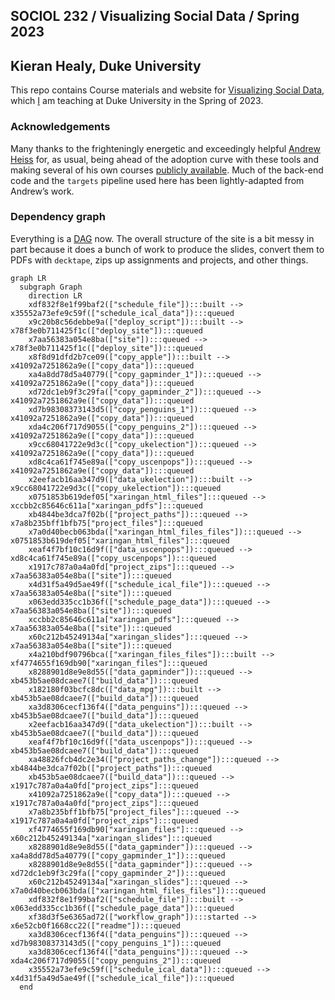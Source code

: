 
<!-- README.md is generated from README.Rmd. Please edit that file -->

## SOCIOL 232 / Visualizing Social Data / Spring 2023

## Kieran Healy, Duke University

This repo contains Course materials and website for [Visualizing Social
Data](https://visualizingsociety.com), which
[I](https://kieranhealy.org/about) am teaching at Duke University in the
Spring of 2023.

### Acknowledgements

Many thanks to the frighteningly energetic and exceedingly helpful
[Andrew Heiss](https://www.andrewheiss.com) for, as usual, being ahead
of the adoption curve with these tools and making several of his own
courses [publicly available](https://www.andrewheiss.com/teaching/).
Much of the back-end code and the `targets` pipeline used here has been
lightly-adapted from Andrew’s work.

### Dependency graph

Everything is a
[DAG](https://en.wikipedia.org/wiki/Directed_acyclic_graph) now. The
overall structure of the site is a bit messy in part because it does a
bunch of work to produce the slides, convert them to PDFs with
`decktape`, zips up assignments and projects, and other things.

``` mermaid
graph LR
  subgraph Graph
    direction LR
    xdf832f8e1f99baf2(["schedule_file"]):::built --> x35552a73efe9c59f(["schedule_ical_data"]):::queued
    x9c20b8c56debbe9a(["deploy_script"]):::built --> x78f3e0b711425f1c(["deploy_site"]):::queued
    x7aa56383a054e8ba(["site"]):::queued --> x78f3e0b711425f1c(["deploy_site"]):::queued
    x8f8d91dfd2b7ce09(["copy_apple"]):::built --> x41092a7251862a9e(["copy_data"]):::queued
    xa4a8dd78d5a40779(["copy_gapminder_1"]):::queued --> x41092a7251862a9e(["copy_data"]):::queued
    xd72dc1eb9f3c29fa(["copy_gapminder_2"]):::queued --> x41092a7251862a9e(["copy_data"]):::queued
    xd7b98308373143d5(["copy_penguins_1"]):::queued --> x41092a7251862a9e(["copy_data"]):::queued
    xda4c206f717d9055(["copy_penguins_2"]):::queued --> x41092a7251862a9e(["copy_data"]):::queued
    x9cc68041722e9d3c(["copy_ukelection"]):::queued --> x41092a7251862a9e(["copy_data"]):::queued
    xd8c4ca61f745e89a(["copy_uscenpops"]):::queued --> x41092a7251862a9e(["copy_data"]):::queued
    x2eefacb16aa347d9(["data_ukelection"]):::built --> x9cc68041722e9d3c(["copy_ukelection"]):::queued
    x0751853b619def05["xaringan_html_files"]:::queued --> xccbb2c85646c611a["xaringan_pdfs"]:::queued
    xb4844be3dca7f02b(["project_paths"]):::queued --> x7a8b235bff1bfb75["project_files"]:::queued
    x7a0d40becb063bda(["xaringan_html_files_files"]):::queued --> x0751853b619def05["xaringan_html_files"]:::queued
    xeaf4f7bf10c16d9f(["data_uscenpops"]):::queued --> xd8c4ca61f745e89a(["copy_uscenpops"]):::queued
    x1917c787a0a4a0fd["project_zips"]:::queued --> x7aa56383a054e8ba(["site"]):::queued
    x4d31f5a49d5ae49f(["schedule_ical_file"]):::queued --> x7aa56383a054e8ba(["site"]):::queued
    x063edd335cc1b36f(["schedule_page_data"]):::queued --> x7aa56383a054e8ba(["site"]):::queued
    xccbb2c85646c611a["xaringan_pdfs"]:::queued --> x7aa56383a054e8ba(["site"]):::queued
    x60c212b45249134a["xaringan_slides"]:::queued --> x7aa56383a054e8ba(["site"]):::queued
    x4a210bdf90796bca(["xaringan_files_files"]):::built --> xf4774655f169db90["xaringan_files"]:::queued
    x8288901d8e9e8d55(["data_gapminder"]):::queued --> xb453b5ae08dcaee7(["build_data"]):::queued
    x182180f03bcfc8dc(["data_mpg"]):::built --> xb453b5ae08dcaee7(["build_data"]):::queued
    xa3d8306cecf136f4(["data_penguins"]):::queued --> xb453b5ae08dcaee7(["build_data"]):::queued
    x2eefacb16aa347d9(["data_ukelection"]):::built --> xb453b5ae08dcaee7(["build_data"]):::queued
    xeaf4f7bf10c16d9f(["data_uscenpops"]):::queued --> xb453b5ae08dcaee7(["build_data"]):::queued
    xa48826fcb4dc2e34(["project_paths_change"]):::queued --> xb4844be3dca7f02b(["project_paths"]):::queued
    xb453b5ae08dcaee7(["build_data"]):::queued --> x1917c787a0a4a0fd["project_zips"]:::queued
    x41092a7251862a9e(["copy_data"]):::queued --> x1917c787a0a4a0fd["project_zips"]:::queued
    x7a8b235bff1bfb75["project_files"]:::queued --> x1917c787a0a4a0fd["project_zips"]:::queued
    xf4774655f169db90["xaringan_files"]:::queued --> x60c212b45249134a["xaringan_slides"]:::queued
    x8288901d8e9e8d55(["data_gapminder"]):::queued --> xa4a8dd78d5a40779(["copy_gapminder_1"]):::queued
    x8288901d8e9e8d55(["data_gapminder"]):::queued --> xd72dc1eb9f3c29fa(["copy_gapminder_2"]):::queued
    x60c212b45249134a["xaringan_slides"]:::queued --> x7a0d40becb063bda(["xaringan_html_files_files"]):::queued
    xdf832f8e1f99baf2(["schedule_file"]):::built --> x063edd335cc1b36f(["schedule_page_data"]):::queued
    xf38d3f5e6365ad72(["workflow_graph"]):::started --> x6e52cb0f1668cc22(["readme"]):::queued
    xa3d8306cecf136f4(["data_penguins"]):::queued --> xd7b98308373143d5(["copy_penguins_1"]):::queued
    xa3d8306cecf136f4(["data_penguins"]):::queued --> xda4c206f717d9055(["copy_penguins_2"]):::queued
    x35552a73efe9c59f(["schedule_ical_data"]):::queued --> x4d31f5a49d5ae49f(["schedule_ical_file"]):::queued
  end
```
